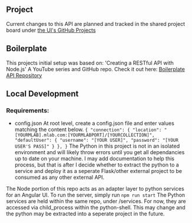 ## Project
Current changes to this API are planned and tracked in the shared project board under [the UI's GitHub Projects](https://github.com/WilliamTOliver/WTO-Portfolio-UI/projects)

## Boilerplate

This projects initial setup was based on:
'Creating a RESTful API with Node.js'
A YouTube series and GitHub repo.
Check it out here:
[Boilerplate API Repository](https://github.com/academind/node-restful-api-tutorial.git)

## Local Development

### Requirements:

- config.json
  At root level, create a config.json file and enter values matching the content below.
  `{
  "connection": {
  "location": "[YOURMLAB].mlab.com:[YOURMLABPORT]/[YOURCOLLECTION]",
  "defaultUser": {
  "username": "[YOUR USER]",
  "password": "[YOUR USER'S PASS]"
  }
  },
  }`
  The Python in this project is not in an isolated environment and will likely throw errors until you get all dependancies up to date on your machine. I may add documentation to help this process, but that is after I decide whether to extract the python to a service and deploy it as a seperate Flask/other external project to be consumed as any other external API.

The Node portion of this repo acts as an adapter layer to python services for an Angular UI.
To run the server, simply run `npm run start`
The Python services are held within the same repo, under /services. For now, they are accessed via child_process within the python-shell. This may change and the python may be extracted into a seperate project in the future.
